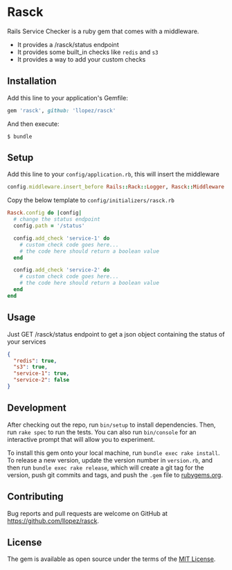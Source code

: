 # Rasck

Rails Service Checker is a ruby gem that comes with a middleware.

* It provides a /rasck/status endpoint
* It provides some built_in checks like `redis` and `s3`
* It provides a way to add your custom checks

## Installation

Add this line to your application's Gemfile:

```ruby
gem 'rasck', github: 'llopez/rasck'
```

And then execute:

    $ bundle

## Setup

Add this line to your `config/application.rb`, this will insert the middleware

```ruby
config.middleware.insert_before Rails::Rack::Logger, Rasck::Middleware
```

Copy the below template to `config/initializers/rasck.rb`

```ruby
Rasck.config do |config|
  # change the status endpoint
  config.path = '/status'

  config.add_check 'service-1' do
    # custom check code goes here...
    # the code here should return a boolean value
  end

  config.add_check 'service-2' do
    # custom check code goes here...
    # the code here should return a boolean value
  end
end
```

## Usage

Just GET /rasck/status endpoint to get a json object containing the status of your services

```json
{
  "redis": true,
  "s3": true,
  "service-1": true,
  "service-2": false
}
```

## Development

After checking out the repo, run `bin/setup` to install dependencies. Then, run `rake spec` to run the tests. You can also run `bin/console` for an interactive prompt that will allow you to experiment.

To install this gem onto your local machine, run `bundle exec rake install`. To release a new version, update the version number in `version.rb`, and then run `bundle exec rake release`, which will create a git tag for the version, push git commits and tags, and push the `.gem` file to [rubygems.org](https://rubygems.org).

## Contributing

Bug reports and pull requests are welcome on GitHub at https://github.com/llopez/rasck.

## License

The gem is available as open source under the terms of the [MIT License](https://opensource.org/licenses/MIT).
